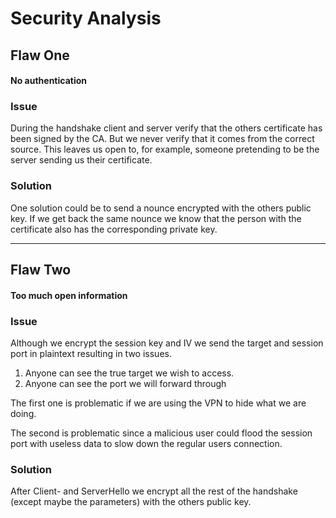 # Security Analysis

## Flaw One
#### No authentication
### Issue
During the handshake client and server verify that the others certificate has been signed by the CA. But we never verify that it comes from the correct source. This leaves us open to, for example, someone pretending to be the server sending us their certificate.

### Solution
One solution could be to send a nounce encrypted with the others public key. If we get back the same nounce we know that the person with the certificate also has the corresponding private key.

---

## Flaw Two
#### Too much open information
### Issue
Although we encrypt the session key and IV we send the target and session port in plaintext resulting in two issues.

1. Anyone can see the true target we wish to access.
2. Anyone can see the port we will forward through

The first one is problematic if we are using the VPN to hide what we are doing.

The second is problematic since a malicious user could flood the session port with useless data to slow down the regular users connection.

### Solution
After Client- and ServerHello we encrypt all the rest of the handshake (except maybe the parameters) with the others public key.
